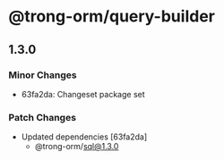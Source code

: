 # @trong-orm/query-builder

## 1.3.0

### Minor Changes

- 63fa2da: Changeset package set

### Patch Changes

- Updated dependencies [63fa2da]
  - @trong-orm/sql@1.3.0
